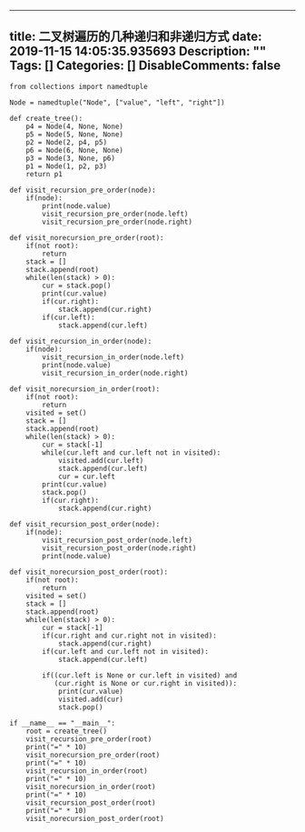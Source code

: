 
---
title: 二叉树遍历的几种递归和非递归方式
date: 2019-11-15 14:05:35.935693
Description: ""
Tags: []
Categories: []
DisableComments: false
---

    from collections import namedtuple  
      
    Node = namedtuple("Node", ["value", "left", "right"])  
      
    def create_tree():  
        p4 = Node(4, None, None)  
        p5 = Node(5, None, None)  
        p2 = Node(2, p4, p5)  
        p6 = Node(6, None, None)  
        p3 = Node(3, None, p6)  
        p1 = Node(1, p2, p3)  
        return p1  
      
    def visit_recursion_pre_order(node):  
        if(node):  
            print(node.value)  
            visit_recursion_pre_order(node.left)  
            visit_recursion_pre_order(node.right)  
      
    def visit_norecursion_pre_order(root):  
        if(not root):  
            return  
        stack = []  
        stack.append(root)  
        while(len(stack) > 0):  
            cur = stack.pop()  
            print(cur.value)  
            if(cur.right):  
                stack.append(cur.right)  
            if(cur.left):  
                stack.append(cur.left)  
      
    def visit_recursion_in_order(node):  
        if(node):  
            visit_recursion_in_order(node.left)  
            print(node.value)  
            visit_recursion_in_order(node.right)  
      
    def visit_norecursion_in_order(root):  
        if(not root):  
            return  
        visited = set()  
        stack = []  
        stack.append(root)  
        while(len(stack) > 0):  
            cur = stack[-1]  
            while(cur.left and cur.left not in visited):  
                visited.add(cur.left)  
                stack.append(cur.left)  
                cur = cur.left  
            print(cur.value)  
            stack.pop()  
            if(cur.right):  
                stack.append(cur.right)  
      
    def visit_recursion_post_order(node):  
        if(node):  
            visit_recursion_post_order(node.left)  
            visit_recursion_post_order(node.right)  
            print(node.value)  
      
    def visit_norecursion_post_order(root):  
        if(not root):  
            return  
        visited = set()  
        stack = []  
        stack.append(root)  
        while(len(stack) > 0):  
            cur = stack[-1]  
            if(cur.right and cur.right not in visited):  
                stack.append(cur.right)  
            if(cur.left and cur.left not in visited):  
                stack.append(cur.left)  
      
            if((cur.left is None or cur.left in visited) and   
               (cur.right is None or cur.right in visited)):  
                print(cur.value)  
                visited.add(cur)  
                stack.pop()  
      
    if __name__ == "__main__":  
        root = create_tree()  
        visit_recursion_pre_order(root)  
        print("=" * 10)  
        visit_norecursion_pre_order(root)  
        print("=" * 10)  
        visit_recursion_in_order(root)  
        print("=" * 10)  
        visit_norecursion_in_order(root)  
        print("=" * 10)  
        visit_recursion_post_order(root)  
        print("=" * 10)  
        visit_norecursion_post_order(root)

  


